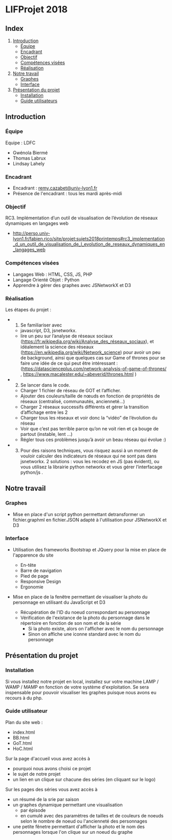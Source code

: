 # LIFProjet 2018

## Index

1. [Introduction](#introduction)
    * [Équipe](#equipe)
    * [Encadrant](#encadrant)
    * [Objectif](#objectif)
    * [Compétences visées](#competences-visees)
    * [Réalisation](#realisation)
1. [Notre travail](#notre-travail)
    * [Graphes](#graphes)
    * [Interface](#interface)
1. [Présentation du projet](#presentation-du-projet)
    * [Installation](#installation)
    * [Guide utilisateurs](#guide-utilisateur)

<a name="introduction"></a>
## Introduction


[//]: # "{{{"

<a name="equipe"></a>
### Équipe

Equipe : LDFC
- Gwénola Biermé
- Thomas Labrux
- Lindsay Lahely 


<a name="encadrant"></a>
### Encadrant

- Encadrant : remy.cazabet@univ-lyon1.fr
- Présence de l'encadrant : tous les mardi après-midi

<a name="objectif"></a>
### Objectif

RC3. Implémentation d’un outil de visualisation de l’évolution de réseaux dynamiques en langages web 
- http://perso.univ-lyon1.fr/fabien.rico/site/projet:sujets2018printemps#rc3_implementation_d_un_outil_de_visualisation_de_l_evolution_de_reseaux_dynamiques_en_langages_web


<a name="competences-visees"></a>
### Compétences visées

- Langages Web : HTML, CSS, JS, PHP
- Langage Orienté Objet : Python 
- Apprendre à gérer des graphes avec JSNetworkX et D3


<a name="realisation"></a>
### Réalisation

Les étapes du projet :
- 1) Se familiariser avec
    - javascript, D3, jsnetworkx.
    - lire un peu sur l’analyse de réseaux sociaux (https://fr.wikipedia.org/wiki/Analyse_des_réseaux_sociaux), et idéalement la science des réseaux (https://en.wikipedia.org/wiki/Network_science) pour avoir un peu de background, ainsi que quelques cas sur Game of thrones pour se faire une idée de ce qui peut être intéressant : (https://datascienceplus.com/network-analysis-of-game-of-thrones/ , https://www.macalester.edu/~abeverid/thrones.html )

- 2) Se lancer dans le code.
    - Charger 1 fichier de réseau de GOT et l’afficher.
    - Ajouter des couleurs/taille de nœuds en fonction de propriétés de réseaux (centralisé, communautés, ancienneté…)
    - Charger 2 réseaux successifs différents et gérer la transition d’affichage entre les 2
    - Charger tous les réseaux et voir donc la “vidéo” de l’évolution du réseau
    - Voir que c’est pas terrible parce qu’on ne voit rien et ça bouge de partout (instable, lent …)
    - Régler tous ces problèmes jusqu’à avoir un beau réseau qui évolue :)

- 3) Pour des raisons techniques, vous risquez aussi à un moment de vouloir calculer des indicateurs de réseaux qui ne sont pas dans jsnetworkx. 2 solutions : vous les recodez en JS (pas évident), ou vous utilisez la librairie python networkx et vous gérer l’interfacage python/js .



[//]: # "}}}"


<a name="notre-travail"></a>
## Notre travail


[//]: # "{{{"

<a name="graphes"></a>
### Graphes

- Mise en place d'un script python permettant detransformer un fichier.graphml en fichier.JSON adapté à l'utilisation pour JSNetworkX et D3



<a name="interface"></a>
### Interface

- Utilisation des frameworks Bootstrap et JQuery pour la mise en place de l'apparence du site
    - En-tête
    - Barre de navigation
    - Pied de page
    - Responsive Design
    - Ergonomie

- Mise en place de la fenêtre permettant de visualiser la photo du personnage en utilisant du JavaScript et D3
    - Récupération de l'ID du noeud correspondant au personnage
    - Vérification de l'existance de la photo du personnage dans le répertoire en fonction de son nom et de la série 
        - Si la photo existe, alors on l'afficher avec le nom du personnage
        - Sinon on affiche une iconne standard avec le nom du personnage

[//]: # "}}}"



<a name="presentation-du-projet"></a>
## Présentation du projet


[//]: # "{{{"

<a name="installation"></a>
### Installation

Si vous installez notre projet en local, installez sur votre machine LAMP / WAMP / MAMP en fonction de votre système d'exploitation.
Se sera inspensable pour pouvoir visualiser les graphes puisque nous avons eu recours à du php.

<a name="guide-utilisateurs"></a>
### Guide utilisateur

Plan du site web :
- index.html
- BB.html
- GoT.html
- HoC.html

Sur la page d'accueil vous avez accès à
- pourquoi nous avons choisi ce projet
- le sujet de notre projet
- un lien en un clique sur chacune des séries (en cliquant sur le logo)

Sur les pages des séries vous avez accès à
- un résumé de la srie par saison
- un graphes dynamique permettant une visualisation
    - par épisode
    - en cumulé avec des paramètres de tailles et de couleurs de noeuds selon le nombre de noeud ou l'ancienneté des personnages
- une petite fênetre permettant d'afficher la photo et le nom des personnages lorsque l'on clique sur un noeud du graphe

[//]: # "}}}"




